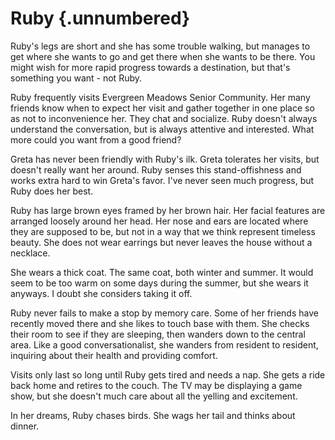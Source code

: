 # Ruby {.unnumbered}

Ruby's legs are short and she has some trouble walking, but manages to get where she wants to go and get there when she wants to be there. You might wish for more rapid progress towards a destination, but that's something you want - not Ruby.

Ruby frequently visits Evergreen Meadows Senior Community. Her many friends know when to expect her visit and gather together in one place so as not to inconvenience her. They chat and socialize. Ruby doesn't always understand the conversation, but is always attentive and interested. What more could you want from a good friend?

Greta has never been friendly with Ruby's ilk. Greta tolerates her visits, but doesn't really want her around. Ruby senses this stand-offishness and works extra hard to win Greta's favor. I've never seen much progress, but Ruby does her best.

Ruby has large brown eyes framed by her brown hair. Her facial features are arranged loosely around her head. Her nose and ears are located where they are supposed to be, but not in a way that we think represent timeless beauty. She does not wear earrings but never leaves the house without a necklace.

She wears a thick coat. The same coat, both winter and summer. It would seem to be too warm on some days during the summer, but she wears it anyways. I doubt she considers taking it off.

Ruby never fails to make a stop by memory care. Some of her friends have recently moved there and she likes to touch base with them. She checks their room to see if they are sleeping, then wanders down to the central area. Like a good conversationalist, she wanders from resident to resident, inquiring about their health and providing comfort.

Visits only last so long until Ruby gets tired and needs a nap. She gets a ride back home and retires to the couch. The TV may be displaying a game show, but she doesn't much care about all the yelling and excitement.

In her dreams, Ruby chases birds. She wags her tail and thinks about dinner.
